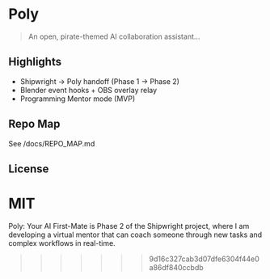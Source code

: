 # Poly
> An open, pirate-themed AI collaboration assistant...

## Highlights
- Shipwright → Poly handoff (Phase 1 → Phase 2)
- Blender event hooks + OBS overlay relay
- Programming Mentor mode (MVP)

## Repo Map
See /docs/REPO_MAP.md

## License
MIT
=======
Poly: Your AI First-Mate is Phase 2 of the Shipwright project, where I am developing a virtual mentor that can coach someone through new tasks and complex workflows in real-time.
>>>>>>> 9d16c327cab3d07dfe6304f44e0a86df840ccbdb
